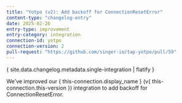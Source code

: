 ```yaml
---
title: "Yotpo (v2): Add backoff for ConnectionResetError"
content-type: "changelog-entry"
date: 2025-02-26
entry-type: improvement
entry-category: integration
connection-id: yotpo
connection-version: 2
pull-request: "https://github.com/singer-io/tap-yotpo/pull/59"
---
```

{ site.data.changelog.metadata.single-integration | flatify }

We've improved our { this-connection.display_name } (v{ this-connection.this-version }) integration to add backoff for ConnectionResetError.